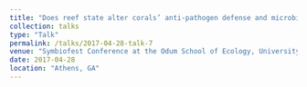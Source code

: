 ```yaml
---
title: "Does reef state alter corals’ anti-pathogen defense and microbiomes?"
collection: talks
type: "Talk"
permalink: /talks/2017-04-28-talk-7
venue: "Symbiofest Conference at the Odum School of Ecology, University of Georgia, Athens"
date: 2017-04-28
location: "Athens, GA"
---
```




